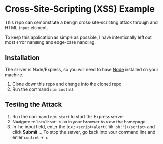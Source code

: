# Cross-Site-Scripting (XSS) Example

This repo can demonstrate a benign cross-site-scripting attack through and HTML `input` element.

To keep this application as simple as possible, I have intentionally left out most error handling and edge-case handling.

## Installation

The server is Node/Express, so you will need to have [Node](https://nodejs.org/en/) installed on your machine.

1. Clone down this repo and change into the cloned repo
2. Run the command `npm install`

## Testing the Attack

1. Run the command `npm start` to start the Express server
2. Navigate to `localhost:3000` in your browser to view the homepage
3. In the input field, enter the text: `<script>alert('Uh oh!')</script>` and click **Submit**
...
To stop the server, go back into your command line and enter `control + c`